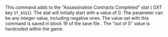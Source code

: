 This command adds to the "Assassination Contracts Completed" stat ( GXT key `ST_ASSI`). The stat will initially start with a value of 0. The parameter can be any integer value, including negative ones. The value set with this command is saved in block 19 of the save file . The "out of 5" value is hardcoded within the game.

